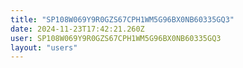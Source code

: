 ```yaml
---
title: "SP108W069Y9R0GZS67CPH1WM5G96BX0NB60335GQ3"
date: 2024-11-23T17:42:21.260Z
user: SP108W069Y9R0GZS67CPH1WM5G96BX0NB60335GQ3
layout: "users"
---
```

    